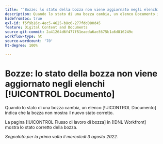 ```yaml
---
title: '“Bozze: lo stato della bozza non viene aggiornato negli elenchi Documento“'
description: Quando lo stato di una bozza cambia, un elenco Documento indica che la bozza non mostra il nuovo stato corretto.
hidefromtoc: true
exl-id: f5f9b16c-4ec5-4625-b8c6-277fdd080d45
feature: Digital Content and Documents
source-git-commit: 2a41264d6f477f51eaeda6ae3675b1a6d816249c
workflow-type: ht
source-wordcount: '70'
ht-degree: 100%

---
```


# Bozze: lo stato della bozza non viene aggiornato negli elenchi [!UICONTROL Documento]

<!--Won't fix tab, article live by request-->

Quando lo stato di una bozza cambia, un elenco [!UICONTROL Documento] indica che la bozza non mostra il nuovo stato corretto.

La pagina [!UICONTROL Flusso di lavoro di bozza] in [!DNL Workfront] mostra lo stato corretto della bozza.

_Segnalato per la prima volta il mercoledì 3 agosto 2022._
